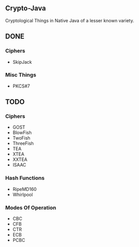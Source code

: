 ## Crypto-Java
Cryptological Things in Native Java of a lesser known variety.

## DONE

### Ciphers
* SkipJack

### Misc Things
* PKCS#7

## TODO

### Ciphers
* GOST
* BlowFish
* TwoFish
* ThreeFish
* TEA
* XTEA
* XXTEA
* ISAAC

### Hash Functions
* RipeMD160
* Whirlpool

### Modes Of Operation
* CBC
* CFB
* CTR
* ECB
* PCBC
